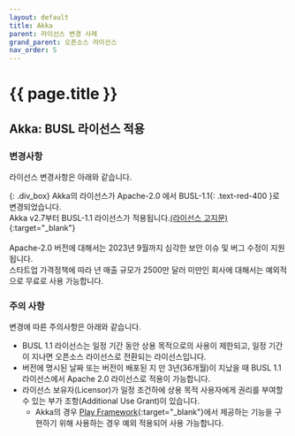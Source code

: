 ```yaml
---
layout: default
title: Akka
parent: 라이선스 변경 사례
grand_parent: 오픈소스 라이선스
nav_order: 5
---
```

# {{ page.title }}

## Akka: BUSL 라이선스 적용
### 변경사항
라이선스 변경사항은 아래와 같습니다.


{: .div_box}
Akka의 라이선스가 Apache-2.0 에서  <span>BUSL-1.1</span>{: .text-red-400 }로 변경되었습니다.<br>
Akka v2.7부터 BUSL-1.1 라이선스가 적용됩니다.[(라이선스 고지문)](https://www.lightbend.com/akka/license){:target="_blank"}<br><br>
Apache-2.0 버전에 대해서는 2023년 9월까지 심각한 보안 이슈 및 버그 수정이 지원됩니다.<br>
스타트업 가격정책에 따라 년 매출 규모가 2500만 달러 미만인 회사에 대해서는 예외적으로 무료로 사용 가능합니다.<br>

### 주의 사항
변경에 따른 주의사항은 아래와 같습니다.

- BUSL 1.1 라이선스는 일정 기간 동안 상용 목적으로의 사용이 제한되고, 일정 기간이 지나면 오픈소스 라이선스로 전환되는 라이선스입니다.
- 버전에 명시된 날짜 또는 버전이 배포된 지 만 3년(36개월)이 지났을 때 BUSL 1.1 라이선스에서 Apache 2.0 라이선스로 적용이 가능합니다.
- 라이선스 보유자(Licensor)가 일정 조건하에 상용 목적 사용자에게 권리를 부여할 수 있는 부가 조항(Additional Use Grant)이 있습니다.
  - Akka의 경우 [Play Framework](https://www.playframework.com/){:target="_blank"}에서 제공하는 기능을 구현하기 위해 사용하는 경우 예외 적용되어 사용 가능합니다.
  
